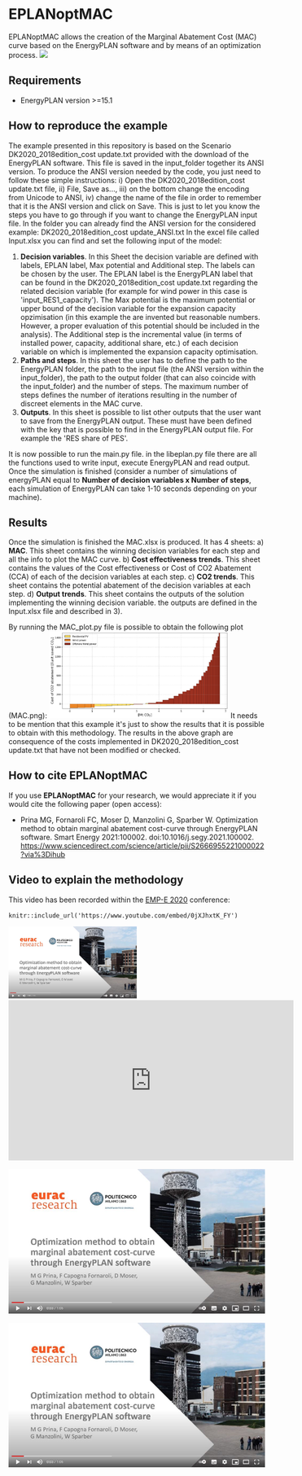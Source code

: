 # EPLANoptMAC #
EPLANoptMAC allows the creation of the Marginal Abatement Cost (MAC) curve based on the EnergyPLAN software and by means of an optimization process. 
![](MAC.gif)

## Requirements ##
- EnergyPLAN version >=15.1

## How to reproduce the example ##
The example presented in this repository is based on the Scenario DK2020_2018edition_cost update.txt provided with the download of the EnergyPLAN software. This file is saved in the input_folder together its ANSI version. To produce the ANSI version needed by the code, you just need to follow these simple instructions: i) Open the DK2020_2018edition_cost update.txt file, ii) File, Save as..., iii) on the bottom change the encoding from Unicode to ANSI, iv) change the name of the file in order to remember that it is the ANSI version and click on Save. This is just to let you know the steps you have to go through if you want to change the EnergyPLAN input file. In the folder you can already find the ANSI version for the considered example: DK2020_2018edition_cost update_ANSI.txt
In the excel file called Input.xlsx you can find and set the following input of the model:
1) **Decision variables**. In this Sheet the decision variable are defined with labels, EPLAN label, Max potential and Additional step. The labels can be chosen by the user. The EPLAN label is the EnergyPLAN label that can be found in the DK2020_2018edition_cost update.txt regarding the related decision variable (for example for wind power in this case is 'input_RES1_capacity'). The Max potential is the maximum potential or upper bound of the decision variable for the expansion capacity opzimisation (in this example the are invented but reasonable numbers. However, a proper evaluation of this potential should be included in the analysis). The Additional step is the incremental value (in terms of installed power, capacity, additional share, etc.) of each decision variable on which is implemented the expansion capacity optimisation. 
2) **Paths and steps**. In this sheet the user has to define the path to the EnergyPLAN folder, the path to the input file (the ANSI version within the input_folder), the path to the output folder (that can also coincide with the input_folder) and the number of steps. The maximum number of steps defines the number of iterations resulting in the number of discreet elements in the MAC curve.
3) **Outputs**. In this sheet is possible to list other outputs that the user want to save from the EnergyPLAN output. These must have been defined with the key that is possible to find in the EnergyPLAN output file. For example the 'RES share of PES'. 

It is now possible to run the main.py file. in the libeplan.py file there are all the functions used to write input, execute EnergyPLAN and read output.
Once the simulation is finished (consider a number of simulations of energyPLAN equal to **Number of decision variables x Number of steps**, each simulation of EnergyPLAN can take 1-10 seconds depending on your machine). 

## Results ##
Once the simulation is finished the MAC.xlsx is produced. It has 4 sheets:
a) **MAC**. This sheet contains the winning decision variables for each step and all the info to plot the MAC curve.
b) **Cost effectiveness trends**. This sheet contains the values of the Cost effectiveness or Cost of CO2 Abatement (CCA) of each of the decision variables at each step. 
c) **CO2 trends**. This sheet contains the potential abatement of the decision variables at each step.
d) **Output trends**. This sheet contains the outputs of the solution implementing the winning decision variable. the outputs are defined in the Input.xlsx file and described in 3).

By running the MAC_plot.py file is possible to obtain the following plot (MAC.png):
<img src="MAC.png" width=70% height=70%>
It needs to be mention that this example it's just to show the results that it is possible to obtain with this methodology. The results in the above graph are consequence of the costs implemented in DK2020_2018edition_cost update.txt that have not been modified or checked. 

## How to cite EPLANoptMAC ##
If you use **EPLANoptMAC** for your research, we would appreciate it if you would cite the following paper (open access):
* Prina MG, Fornaroli FC, Moser D, Manzolini G, Sparber W. Optimization method to obtain marginal abatement cost-curve through EnergyPLAN software. Smart Energy 2021:100002. doi:10.1016/j.segy.2021.100002. https://www.sciencedirect.com/science/article/pii/S2666955221000022?via%3Dihub

## Video to explain the methodology ##
This video has been recorded within the [EMP-E 2020](http://www.energymodellingplatform.eu/) conference:

```{r embed2, out.extra='style="border: none;"', out.width='99%', fig.cap="Embedded YouTube video", echo = FALSE}
knitr::include_url('https://www.youtube.com/embed/0jXJhxtK_FY')
```

<img src="Video.JPG" href="https://www.youtube.com/watch?v=0jXJhxtK_FY&t=3s" width=50% height=50%>

<iframe width="560" height="315" src="https://www.youtube.com/embed/0jXJhxtK_FY" frameborder="0" allow="accelerometer; autoplay; clipboard-write; encrypted-media; gyroscope; picture-in-picture" allowfullscreen></iframe>

[![Methodology](Video.JPG)](https://www.youtube.com/watch?v=0jXJhxtK_FY&t=3s)

[![Methodology](Video.JPG)](https://www.youtube.com/watch?v=0jXJhxtK_FY&t=3s)
